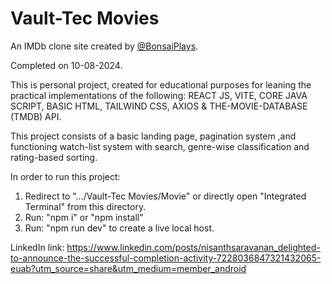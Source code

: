# Vault-Tec Movies
An IMDb clone site created by [@BonsaiPlays](https://github.com/BonsaiPlays).

Completed on 10-08-2024.

This is personal project, created for educational purposes for leaning the practical implementations of the following:
  REACT JS,
  VITE,
  CORE JAVA SCRIPT,
  BASIC HTML,
  TAILWIND CSS,
  AXIOS &
  THE-MOVIE-DATABASE (TMDB) API.

This project consists of a basic landing page, pagination system ,and functioning watch-list system with search, genre-wise classification and rating-based sorting.

In order to run this project: 
1. Redirect to ".../Vault-Tec Movies/Movie" or directly open "Integrated Terminal" from this directory.
2. Run: "npm i" or "npm install"
3. Run: "npm run dev" to create a live local host.

LinkedIn link: https://www.linkedin.com/posts/nisanthsaravanan_delighted-to-announce-the-successful-completion-activity-7228036847321432065-euab?utm_source=share&utm_medium=member_android
